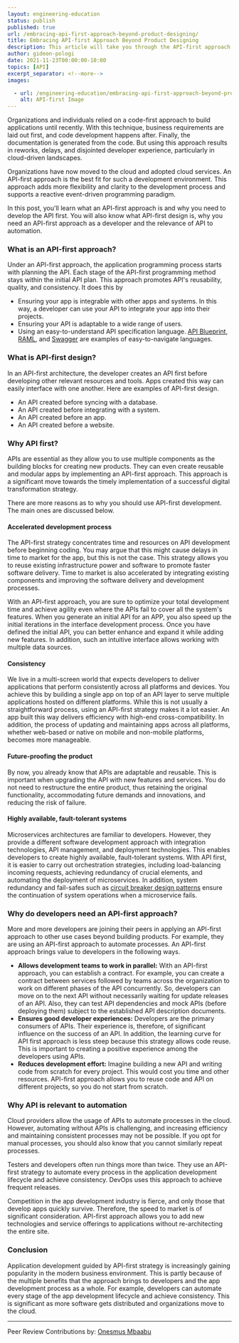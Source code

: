```yaml
---
layout: engineering-education
status: publish
published: true
url: /embracing-api-first-approach-beyond-product-designing/
title: Embracing API-first Approach Beyond Product Designing
description: This article will take you through the API-first approach and how we can embrace it beyond product designing. We will look at the basics of API-first design and the importance of the API-first approach to developers. 
author: gideon-pologi
date: 2021-11-23T00:00:00-10:00
topics: [API]
excerpt_separator: <!--more-->
images:

  - url: /engineering-education/embracing-api-first-approach-beyond-product-designing/hero.jpg
    alt: API-first Image
---
```

Organizations and individuals relied on a code-first approach to build applications until recently. With this technique, business requirements are laid out first, and code development happens after. Finally, the documentation is generated from the code. But using this approach results in reworks, delays, and disjointed developer experience, particularly in cloud-driven landscapes.
<!--more-->
Organizations have now moved to the cloud and adopted cloud services. An API-first approach is the best fit for such a development environment. This approach adds more flexibility and clarity to the development process and supports a reactive event-driven programming paradigm.

In this post, you'll learn what an API-first approach is and why you need to develop the API first. You will also know what API-first design is, why you need an API-first approach as a developer and the relevance of API to automation.

### What is an API-first approach?
Under an API-first approach, the application programming process starts with planning the API. Each stage of the API-first programming method stays within the initial API plan. This approach promotes API's reusability, quality, and consistency. It does this by 
- Ensuring your app is integrable with other apps and systems. In this way, a developer can use your API to integrate your app into their projects.
- Ensuring your API is adaptable to a wide range of users.
- Using an easy-to-understand API specification language. [API Blueprint](https://apiblueprint.org/), [RAML](https://raml.org/), and [Swagger](https://swagger.io/) are examples of easy-to-navigate languages.

### What is API-first design?
In an API-first architecture, the developer creates an API first before developing other relevant resources and tools. Apps created this way can easily interface with one another. Here are examples of API-first design.
- An API created before syncing with a database.
- An API created before integrating with a system.
- An API created before an app.
- An API created before a website.

### Why API first?
APIs are essential as they allow you to use multiple components as the building blocks for creating new products. They can even create reusable and modular apps by implementing an API-first approach. This approach is a significant move towards the timely implementation of a successful digital transformation strategy.

There are more reasons as to why you should use API-first development. The main ones are discussed below.

#### Accelerated development process
The API-first strategy concentrates time and resources on API development before beginning coding. You may argue that this might cause delays in time to market for the app, but this is not the case. This strategy allows you to reuse existing infrastructure power and software to promote faster software delivery. Time to market is also accelerated by integrating existing components and improving the software delivery and development processes.

With an API-first approach, you are sure to optimize your total development time and achieve agility even where the APIs fail to cover all the system's features. When you generate an initial API for an APP, you also speed up the initial iterations in the interface development process. Once you have defined the initial API, you can better enhance and expand it while adding new features. In addition, such an intuitive interface allows working with multiple data sources.

#### Consistency
We live in a multi-screen world that expects developers to deliver applications that perform consistently across all platforms and devices. You achieve this by building a single app on top of an API layer to serve multiple applications hosted on different platforms. While this is not usually a straightforward process, using an API-first strategy makes it a lot easier. An app built this way delivers efficiency with high-end cross-compatibility. In addition, the process of updating and maintaining apps across all platforms, whether web-based or native on mobile and non-mobile platforms, becomes more manageable.

#### Future-proofing the product
By now, you already know that APIs are adaptable and reusable. This is important when upgrading the API with new features and services. You do not need to restructure the entire product, thus retaining the original functionality, accommodating future demands and innovations, and reducing the risk of failure.

#### Highly available, fault-tolerant systems
Microservices architectures are familiar to developers. However, they provide a different software development approach with integration technologies, API management, and deployment technologies. This enables developers to create highly available, fault-tolerant systems. With API first, it is easier to carry out orchestration strategies, including load-balancing incoming requests, achieving redundancy of crucial elements, and automating the deployment of microservices. In addition, system redundancy and fail-safes such as [circuit breaker design patterns](https://en.wikipedia.org/wiki/Circuit_breaker_design_pattern) ensure the continuation of system operations when a microservice fails.

### Why do developers need an API-first approach?
More and more developers are joining their peers in applying an API-first approach to other use cases beyond building products. For example, they are using an API-first approach to automate processes. An API-first approach brings value to developers in the following ways.
- **Allows development teams to work in parallel:** With an API-first approach, you can establish a contract. For example, you can create a contract between services followed by teams across the organization to work on different phases of the API concurrently. So, developers can move on to the next API without necessarily waiting for update releases of an API. Also, they can test API dependencies and mock APIs (before deploying them) subject to the established API description documents.
- **Ensures good developer experiences:** Developers are the primary consumers of APIs. Their experience is, therefore, of significant influence on the success of an API. In addition, the learning curve for API first approach is less steep because this strategy allows code reuse. This is important to creating a positive experience among the developers using APIs.
- **Reduces development effort:** Imagine building a new API and writing code from scratch for every project. This would cost you time and other resources. API-first approach allows you to reuse code and API on different projects, so you do not start from scratch.

### Why API is relevant to automation
Cloud providers allow the usage of APIs to automate processes in the cloud. However, automating without APIs is challenging, and increasing efficiency and maintaining consistent processes may not be possible. If you opt for manual processes, you should also know that you cannot similarly repeat processes.

Testers and developers often run things more than twice. They use an API-first strategy to automate every process in the application development lifecycle and achieve consistency. DevOps uses this approach to achieve frequent releases.

Competition in the app development industry is fierce, and only those that develop apps quickly survive. Therefore, the speed to market is of significant consideration. API-first approach allows you to add new technologies and service offerings to applications without re-architecting the entire site.

### Conclusion
Application development guided by API-first strategy is increasingly gaining popularity in the modern business environment. This is partly because of the multiple benefits that the approach brings to developers and the app development process as a whole. For example, developers can automate every stage of the app development lifecycle and achieve consistency. This is significant as more software gets distributed and organizations move to the cloud.

---
Peer Review Contributions by: [Onesmus Mbaabu](/engineering-education/authors/onesmus-mbaabu/)